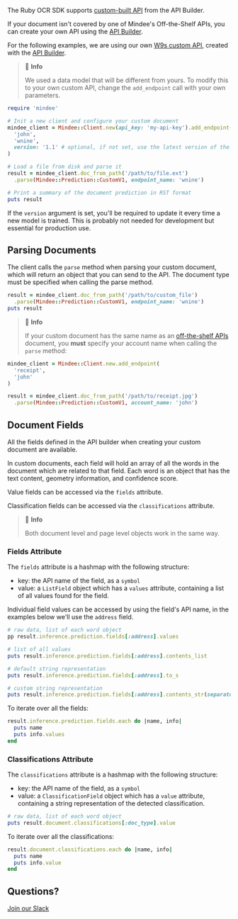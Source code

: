 The Ruby  OCR SDK supports [custom-built API](https://developers.mindee.com/docs/build-your-first-document-parsing-api) from the API Builder.

If your document isn't covered by one of Mindee's Off-the-Shelf APIs, you can create your own API using the
[API Builder](https://developers.mindee.com/docs/overview).

For the following examples, we are using our own [W9s custom API](https://developers.mindee.com/docs/w9-forms-ocr),
created with the [API Builder](https://developers.mindee.com/docs/overview).

> 📘 **Info**
>
> We used a data model that will be different from yours.
> To modify this to your own custom API, change the `add_endpoint` call with your own parameters.

```ruby
require 'mindee'

# Init a new client and configure your custom document
mindee_client = Mindee::Client.new(api_key: 'my-api-key').add_endpoint(
  'john',
  'wnine',
  version: '1.1' # optional, if not set, use the latest version of the model
)

# Load a file from disk and parse it
result = mindee_client.doc_from_path('/path/to/file.ext')
  .parse(Mindee::Prediction::CustomV1, endpoint_name: 'wnine')

# Print a summary of the document prediction in RST format
puts result
```

If the `version` argument is set, you'll be required to update it every time a new model is trained.
This is probably not needed for development but essential for production use.

## Parsing Documents
The client calls the `parse` method when parsing your custom document, which will return an object that you can send to the API.
The document type must be specified when calling the parse method.

```ruby
result = mindee_client.doc_from_path('/path/to/custom_file')
  .parse(Mindee::Prediction::CustomV1, endpoint_name: 'wnine')
puts result
```

> 📘 **Info**
>
> If your custom document has the same name as an [off-the-shelf APIs](https://developers.mindee.com/docs/what-is-off-the-shelf-api) document,
> you **must** specify your account name when calling the `parse` method:

```ruby
mindee_client = Mindee::Client.new.add_endpoint(
  'receipt',
  'john'
)

result = mindee_client.doc_from_path('/path/to/receipt.jpg')
  .parse(Mindee::Prediction::CustomV1, account_name: 'john')
```

## Document Fields
All the fields defined in the API builder when creating your custom document are available.

In custom documents, each field will hold an array of all the words in the document which are related to that field.
Each word is an object that has the text content, geometry information, and confidence score.

Value fields can be accessed via the `fields` attribute.

Classification fields can be accessed via the `classifications` attribute.

> 📘 **Info**
>
> Both document level and page level objects work in the same way.

### Fields Attribute
The `fields` attribute is a hashmap with the following structure:

* key: the API name of the field, as a `symbol`
* value: a `ListField` object which has a `values` attribute, containing a list of all values found for the field.

Individual field values can be accessed by using the field's API name, in the examples below we'll use the `address` field.

```ruby
# raw data, list of each word object
pp result.inference.prediction.fields[:address].values

# list of all values
puts result.inference.prediction.fields[:address].contents_list

# default string representation
puts result.inference.prediction.fields[:address].to_s

# custom string representation
puts result.inference.prediction.fields[:address].contents_str(separator: '_')
```

To iterate over all the fields:
```ruby
result.inference.prediction.fields.each do |name, info|
  puts name
  puts info.values
end
```

### Classifications Attribute
The `classifications` attribute is a hashmap with the following structure:

* key: the API name of the field, as a `symbol`
* value: a `ClassificationField` object which has a `value` attribute, containing a string representation of the detected classification.

```ruby
# raw data, list of each word object
puts result.document.classifications[:doc_type].value
```

To iterate over all the classifications:
```ruby
result.document.classifications.each do |name, info|
  puts name
  puts info.value
end
```

## Questions?
[Join our Slack](https://join.slack.com/t/mindee-community/shared_invite/zt-1jv6nawjq-FDgFcF2T5CmMmRpl9LLptw)
